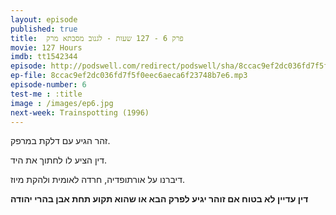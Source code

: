 ```yaml
---
layout: episode
published: true
title: 	פרק 6 - 127 שעות - לגנוב מסבתא מרק
movie: 127 Hours
imdb: tt1542344
episode: http://podswell.com/redirect/podswell/sha/8ccac9ef2dc036fd7f5f0eec6aeca6f23748b7e6.mp3?name=movietalker
ep-file: 8ccac9ef2dc036fd7f5f0eec6aeca6f23748b7e6.mp3
episode-number: 6
test-me : :title
image : /images/ep6.jpg
next-week: Trainspotting (1996)
---
```


זהר הגיע עם דלקת במרפק.

דין הציע לו לחתוך את היד.

דיברנו על אורתופדיה, חרדה לאומית ולהקת מיוז.

**דין עדיין לא בטוח אם זוהר יגיע לפרק הבא או שהוא תקוע תחת אבן בהרי יהודה**